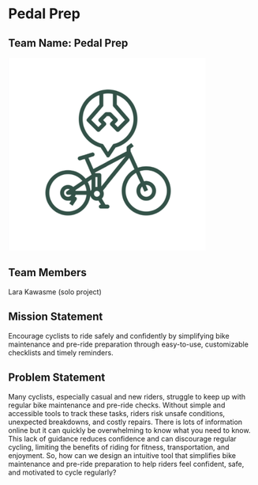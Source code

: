 # Pedal Prep

## Team Name:  Pedal Prep
<img src="images/logo.png" alt="Pedal Prep Logo" width="400">

## Team Members  
Lara Kawasme (solo project)

## Mission Statement  
Encourage cyclists to ride safely and confidently by simplifying bike maintenance and pre-ride preparation through easy-to-use, customizable checklists and timely reminders.

## Problem Statement  
Many cyclists, especially casual and new riders, struggle to keep up with regular bike maintenance and pre-ride checks. Without simple and accessible tools to track these tasks, riders risk unsafe conditions, unexpected breakdowns, and costly repairs. There is lots of information online but it can quickly be overwhelming to know what you need to know. This lack of guidance reduces confidence and can discourage regular cycling, limiting the benefits of riding for fitness, transportation, and enjoyment.
So, how can we design an intuitive tool that simplifies bike maintenance and pre-ride preparation to help riders feel confident, safe, and motivated to cycle regularly?

